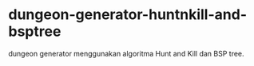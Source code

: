 # dungeon-generator-huntnkill-and-bsptree
dungeon generator menggunakan algoritma Hunt and Kill dan BSP tree.
